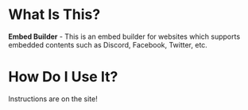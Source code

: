 # What Is This?

**Embed Builder** - This is an embed builder for websites which supports embedded contents such as Discord, Facebook, Twitter, etc.

# How Do I Use It?
Instructions are on the site!
